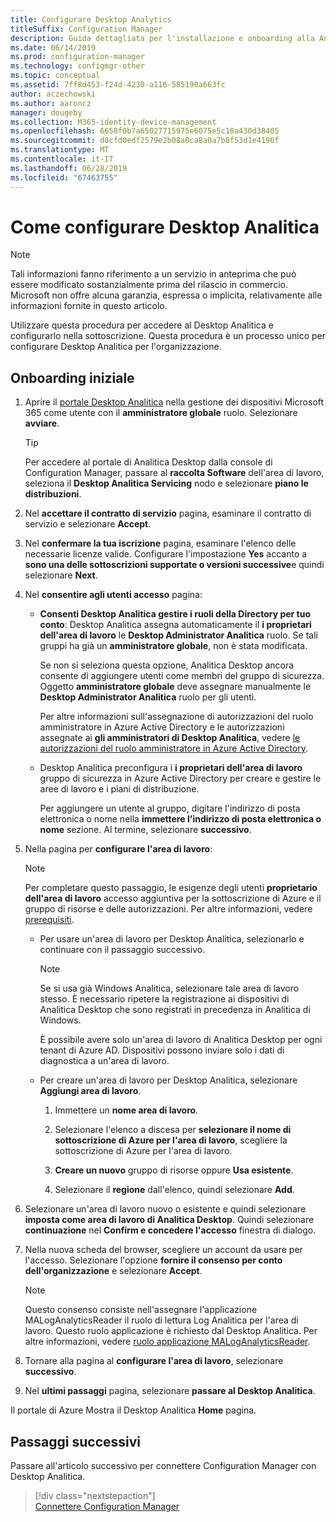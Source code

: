 ```yaml
---
title: Configurare Desktop Analytics
titleSuffix: Configuration Manager
description: Guida dettagliata per l'installazione e onboarding alla Analitica Desktop.
ms.date: 06/14/2019
ms.prod: configuration-manager
ms.technology: configmgr-other
ms.topic: conceptual
ms.assetid: 7ff8d453-f24d-4230-a116-585190a663fc
author: aczechowski
ms.author: aaroncz
manager: dougeby
ms.collection: M365-identity-device-management
ms.openlocfilehash: 6658f0b7a65027715975e6075e5c18a430d38405
ms.sourcegitcommit: d8cfd0edf2579e2b08a0ca8a0a7b8f53d1e4196f
ms.translationtype: MT
ms.contentlocale: it-IT
ms.lasthandoff: 06/28/2019
ms.locfileid: "67463755"
---
```

# <a name="how-to-set-up-desktop-analytics"></a>Come configurare Desktop Analitica

> [!Note]  
> Tali informazioni fanno riferimento a un servizio in anteprima che può essere modificato sostanzialmente prima del rilascio in commercio. Microsoft non offre alcuna garanzia, espressa o implicita, relativamente alle informazioni fornite in questo articolo.  

Utilizzare questa procedura per accedere al Desktop Analitica e configurarlo nella sottoscrizione. Questa procedura è un processo unico per configurare Desktop Analitica per l'organizzazione.  



## <a name="initial-onboarding"></a>Onboarding iniziale

1. Aprire il [portale Desktop Analitica](https://aka.ms/desktopanalytics) nella gestione dei dispositivi Microsoft 365 come utente con il **amministratore globale** ruolo. Selezionare **avviare**.  

    > [!Tip]  
    > Per accedere al portale di Analitica Desktop dalla console di Configuration Manager, passare al **raccolta Software** dell'area di lavoro, seleziona il **Desktop Analitica Servicing** nodo e selezionare **piano le distribuzioni**.

2. Nel **accettare il contratto di servizio** pagina, esaminare il contratto di servizio e selezionare **Accept**.  

3. Nel **confermare la tua iscrizione** pagina, esaminare l'elenco delle necessarie licenze valide. Configurare l'impostazione **Yes** accanto a **sono una delle sottoscrizioni supportate o versioni successive**e quindi selezionare **Next**.  

4. Nel **consentire agli utenti accesso** pagina:

    - **Consenti Desktop Analitica gestire i ruoli della Directory per tuo conto**: Desktop Analitica assegna automaticamente il **i proprietari dell'area di lavoro** le **Desktop Administrator Analitica** ruolo. Se tali gruppi ha già un **amministratore globale**, non è stata modificata.

        Se non si seleziona questa opzione, Analitica Desktop ancora consente di aggiungere utenti come membri del gruppo di sicurezza. Oggetto **amministratore globale** deve assegnare manualmente le **Desktop Administrator Analitica** ruolo per gli utenti.   

        Per altre informazioni sull'assegnazione di autorizzazioni del ruolo amministratore in Azure Active Directory e le autorizzazioni assegnate ai **gli amministratori di Desktop Analitica**, vedere [le autorizzazioni del ruolo amministratore in Azure Active Directory](https://docs.microsoft.com/azure/active-directory/users-groups-roles/directory-assign-admin-roles).  

    - Desktop Analitica preconfigura i **i proprietari dell'area di lavoro** gruppo di sicurezza in Azure Active Directory per creare e gestire le aree di lavoro e i piani di distribuzione. 

        Per aggiungere un utente al gruppo, digitare l'indirizzo di posta elettronica o nome nella **immettere l'indirizzo di posta elettronica o nome** sezione. Al termine, selezionare **successivo**.

5. Nella pagina per **configurare l'area di lavoro**:  

    > [!Note]  
    > Per completare questo passaggio, le esigenze degli utenti **proprietario dell'area di lavoro** accesso aggiuntiva per la sottoscrizione di Azure e il gruppo di risorse e delle autorizzazioni. Per altre informazioni, vedere [prerequisiti](/sccm/desktop-analytics/overview#prerequisites).  

    - Per usare un'area di lavoro per Desktop Analitica, selezionarlo e continuare con il passaggio successivo.  

        > [!Note]  
        > Se si usa già Windows Analitica, selezionare tale area di lavoro stesso. È necessario ripetere la registrazione ai dispositivi di Analitica Desktop che sono registrati in precedenza in Analitica di Windows.
        >
        > È possibile avere solo un'area di lavoro di Analitica Desktop per ogni tenant di Azure AD. Dispositivi possono inviare solo i dati di diagnostica a un'area di lavoro.  

    - Per creare un'area di lavoro per Desktop Analitica, selezionare **Aggiungi area di lavoro**.  

        1. Immettere un **nome area di lavoro**.<!--do we have any guidance for this name?-->  

        2. Selezionare l'elenco a discesa per **selezionare il nome di sottoscrizione di Azure per l'area di lavoro**, scegliere la sottoscrizione di Azure per l'area di lavoro.  

        3. **Creare un nuovo** gruppo di risorse oppure **Usa esistente**.

        4. Selezionare il **regione** dall'elenco, quindi selezionare **Add**.  

6. Selezionare un'area di lavoro nuovo o esistente e quindi selezionare **imposta come area di lavoro di Analitica Desktop**.  Quindi selezionare **continuazione** nel **Confirm e concedere l'accesso** finestra di dialogo.  

7. Nella nuova scheda del browser, scegliere un account da usare per l'accesso. Selezionare l'opzione **fornire il consenso per conto dell'organizzazione** e selezionare **Accept**.  

    > [!Note]  
    > Questo consenso consiste nell'assegnare l'applicazione MALogAnalyticsReader il ruolo di lettura Log Analitica per l'area di lavoro. Questo ruolo applicazione è richiesto dal Desktop Analitica. Per altre informazioni, vedere [ruolo applicazione MALogAnalyticsReader](/sccm/desktop-analytics/troubleshooting#bkmk_MALogAnalyticsReader).  

8. Tornare alla pagina al **configurare l'area di lavoro**, selezionare **successivo**.  

9. Nel **ultimi passaggi** pagina, selezionare **passare al Desktop Analitica**.

Il portale di Azure Mostra il Desktop Analitica **Home** pagina.


## <a name="next-steps"></a>Passaggi successivi

Passare all'articolo successivo per connettere Configuration Manager con Desktop Analitica.
> [!div class="nextstepaction"]  
> [Connettere Configuration Manager](/sccm/desktop-analytics/connect-configmgr)  
